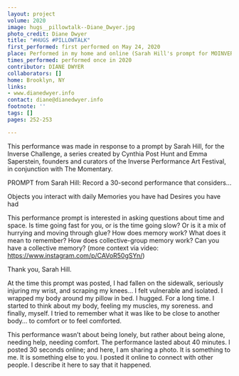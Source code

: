 ```yaml
---
layout: project
volume: 2020
image: hugs__pillowtalk--Diane_Dwyer.jpg
photo_credit: Diane Dwyer
title: "#HUGS #PILLOWTALK"
first_performed: first performed on May 24, 2020
place: Performed in my home and online (Sarah Hill's prompt for MOINVERSE Challenge)
times_performed: performed once in 2020
contributor: DIANE DWYER
collaborators: []
home: Brooklyn, NY
links:
- www.dianedwyer.info
contact: diane@dianedwyer.info
footnote: ''
tags: []
pages: 252-253

---
```


This performance was made in response to a prompt by Sarah Hill, for the Inverse Challenge, a series created by Cynthia Post Hunt and Emma Saperstein, founders and curators of the Inverse Performance Art Festival, in conjunction with The Momentary.

PROMPT from Sarah Hill: 
Record a 30-second performance that considers...

Objects you interact with daily
Memories you have had
Desires you have had

This performance prompt is interested in asking questions about time and space. Is time going fast for you, or is the time going slow? Or is it a mix of hurrying and moving through glue? How does memory work? What does it mean to remember? How does collective-group memory work? Can you have a collective memory? 
(more context via video: https://www.instagram.com/p/CAVoR50gSYn/)

Thank you, Sarah Hill.

At the time this prompt was posted, I had fallen on the sidewalk, seriously injuring my wrist, and scraping my knees... I felt vulnerable and isolated. 
I wrapped my body around my pillow in bed. 
I hugged. For a long time. 
I started to think about my body, feeling my muscles, my soreness.  and finally, myself.
I tried to remember what it was like to be close to another body… to comfort or to feel comforted.

This performance wasn’t about being lonely, but rather about being alone, needing help, needing comfort. 
The performance lasted about 40 minutes. 
I posted 30 seconds online; and here, I am sharing a photo.
It is something to me. It is something else to you.
I posted it online to connect with other people. I describe it here to say that it happened.
